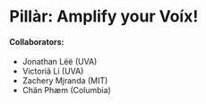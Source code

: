# Pillàr: Amplify your Voíx!

#### Collaborators:
- Jonathan Lëë (UVA)
- Victoriã Li (UVA)
- Zachery Mįranda (MIT)
- Chän Phæm (Columbia)
